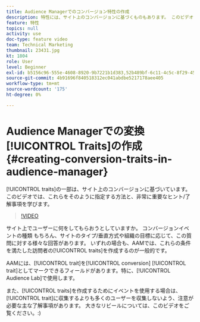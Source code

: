 ```yaml
---
title: Audience Managerでのコンバージョン特性の作成
description: 特性には、サイト上のコンバージョンに基づくものもあります。 このビデオでは、これらをそのように指定する方法と、非常に重要なヒント/了解事項を学びます。
feature: 特性
topics: null
activity: use
doc-type: feature video
team: Technical Marketing
thumbnail: 23431.jpg
kt: 1804
role: User
level: Beginner
exl-id: b5156c96-555e-4608-8920-9b7221b1d383,52b489bf-6c11-4c5c-8f29-4513a167f7b8
source-git-commit: 4b91696f840518312ec041abdbe5217178aee405
workflow-type: tm+mt
source-wordcount: '175'
ht-degree: 0%

---
```


# Audience Managerでの変換[!UICONTROL Traits]の作成 {#creating-conversion-traits-in-audience-manager}

[!UICONTROL traits]の一部は、サイト上のコンバージョンに基づいています。 このビデオでは、これらをそのように指定する方法と、非常に重要なヒント/了解事項を学びます。

>[!VIDEO](https://video.tv.adobe.com/v/23431/?quality=12)

サイト上でユーザーに何をしてもらおうとしていますか。 コンバージョンイベントの種類 もちろん、サイトのタイプ/垂直方式や組織の目標に応じて、この質問に対する様々な回答があります。 いずれの場合も、AAMでは、これらの条件を満たした訪問者の[!UICONTROL traits]を作成するのが一般的です。

AAMには、[!UICONTROL trait]を[!UICONTROL conversion] [!UICONTROL trait]としてマークできるフィールドがあります。特に、[!UICONTROL Audience Lab]で使用します。

また、[!UICONTROL traits]を作成するためにイベントを使用する場合は、[!UICONTROL trait]に収集するよりも多くのユーザーを収集しないよう、注意が必要な主な了解事項があります。 大きなリビールについては、このビデオをご覧ください。:)
